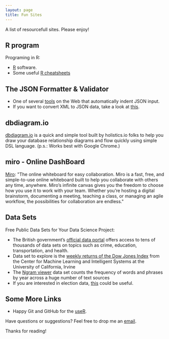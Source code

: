 ```yaml
---
layout: page
title: Fun Sites
---
```


<p class="message">
  A list of resourcefull sites. Please enjoy!
</p>


## R program

Programing in R:

* [R](https://www.r-project.org/) software.
* Some useful [R cheatsheets](https://www.r-bloggers.com/some-useful-r-cheatsheets/)


## The JSON Formatter & Validator 

* One of several [tools](http://jsonformatter.curiousconcept.com/) on the Web that automatically indent JSON input.
* If you want to convert XML to JSON data, take a look at [this](http://www.freeformatter.com/xmlto-json-converter.html).


## dbdiagram.io 

[dbdiagram.io](https://dbdiagram.io/d) is a quick and simple tool built by holistics.io folks to help you draw your database relationship diagrams and flow quickly using simple DSL language. (p.s.: Works best with Google Chrome.)


## miro - Online DashBoard

[Miro](https://miro.com/app/dashboard/): "The online whiteboard for easy collaboration. Miro is a fast, free, and simple-to-use online whiteboard built to help you collaborate with others any time, anywhere. Miro’s infinite canvas gives you the freedom to choose how you use it to work with your team. Whether you’re hosting a digital brainstorm, documenting a meeting, teaching a class, or managing an agile workflow, the possibilities for collaboration are endless."


## Data Sets 

Free Public Data Sets for Your Data Science Project:

* The British government’s [official data portal](https://data.gov.uk/) offers access to tens of thousands of data sets on topics such as crime, education, transportation, and health. 
* Data set to explore is the [weekly returns of the Dow Jones Index](http://archive.ics.uci.edu/ml/datasets/Dow+Jones+Index) from the Center for Machine Learning and Intelligent Systems at the University of California, Irvine
* The [Ngram viewer](https://aws.amazon.com/datasets/google-books-ngrams/) data set counts the frequency of words and phrases by year across a huge number of text sources
* If you are interested in election data, [this](https://github.com/andrewcstewart/awesome-democracy-data) could be useful.


## Some More Links

* Happy Git and GitHub for the [useR](happygitwithr.com).




Have questions or suggestions? Feel free to drop me an <a href="mailto:vinayak.kamath92@spsmail.cuny.edu">email</a>.


Thanks for reading!
